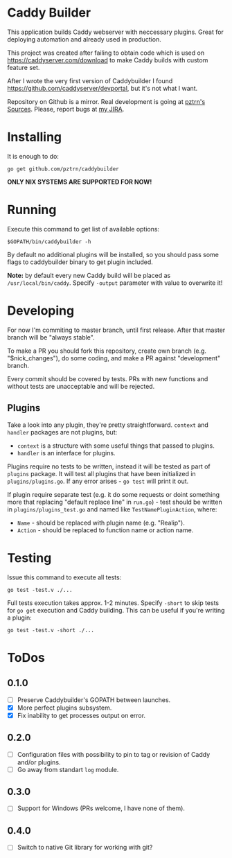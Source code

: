 # Caddy Builder

This application builds Caddy webserver with neccessary plugins.
Great for deploying automation and already used in production.

This project was created after failing to obtain code which is used
on https://caddyserver.com/download to make Caddy builds with
custom feature set.

After I wrote the very first version of Caddybuilder I found
https://github.com/caddyserver/devportal, but it's not what I want.

Repository on Github is a mirror. Real development is going at
[pztrn's Sources](https://source.pztrn.name/projects/MISC/repos/caddybuilder/browse).
Please, report bugs at [my JIRA](https://jira.pztrn.name/projects/CB/issues/).

# Installing

It is enough to do:

```
go get github.com/pztrn/caddybuilder
```

**ONLY NIX SYSTEMS ARE SUPPORTED FOR NOW!**

# Running

Execute this command to get list of available options:

```
$GOPATH/bin/caddybuilder -h
```

By default no additional plugins will be installed, so you should pass
some flags to caddybuilder binary to get plugin included.

**Note:** by default every new Caddy build will be placed as
``/usr/local/bin/caddy``. Specify ``-output`` parameter with value
to overwrite it!

# Developing

For now I'm commiting to master branch, until first release. After that
master branch will be "always stable".

To make a PR you should fork this repository, create own branch (e.g.
"$nick_changes"), do some coding, and make a PR against "development"
branch.

Every commit should be covered by tests. PRs with new functions and without
tests are unacceptable and will be rejected.

## Plugins

Take a look into any plugin, they're pretty straightforward. ``context`` and
``handler`` packages are not plugins, but:

* ``context`` is a structure with some useful things that passed to plugins.
* ``handler`` is an interface for plugins.

Plugins require no tests to be written, instead it will be tested as part
of ``plugins`` package. It will test all plugins that have been initialized
in ``plugins/plugins.go``. If any error arises - ``go test`` will print it
out.

If plugin require separate test (e.g. it do some requests or doint something
more that replacing "default replace line" in ``run.go``) - test should be
written in ``plugins/plugins_test.go`` and named like ``TestNamePluginAction``,
where:

* ``Name`` - should be replaced with plugin name (e.g. "Realip").
* ``Action`` - should be replaced to function name or action name.

# Testing

Issue this command to execute all tests:

```
go test -test.v ./...
```

Full tests execution takes approx. 1-2 minutes. Specify ``-short`` to skip
tests for ``go get`` execution and Caddy building. This can be useful if
you're writing a plugin:

```
go test -test.v -short ./...
```

# ToDos

## 0.1.0

- [ ] Preserve Caddybuilder's GOPATH between launches.
- [x] More perfect plugins subsystem.
- [x] Fix inability to get processes output on error.

## 0.2.0

- [ ] Configuration files with possibility to pin to tag or revision of Caddy
and/or plugins.
- [ ] Go away from standart ``log`` module.

## 0.3.0

- [ ] Support for Windows (PRs welcome, I have none of them).

## 0.4.0

- [ ] Switch to native Git library for working with git?
